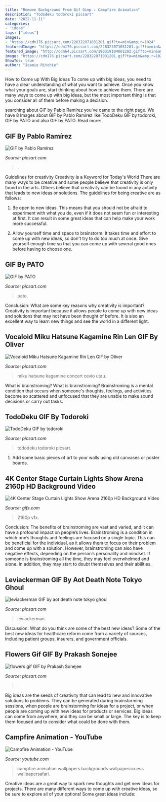 ```yaml
---
title: "Remove Background From Gif Gimp : Campfire Animation"
description: "Tododeku todoroki picsart"
date: "2022-11-11"
categories:
- "ideas"
tags: ["ideas"]
images:
- "https://cdn176.picsart.com/228322071031201.gif?to=min&amp;r=1024"
featuredImage: "https://cdn176.picsart.com/228322071031201.gif?to=min&amp;r=1024"
featured_image: "http://cdn64.picsart.com/190319104001202.gif?to=min&amp;r=1024"
image: "https://cdn176.picsart.com/228322071031201.gif?to=min&amp;r=1024"
ShowToc: true
author: "Joanie Ritchie"
---
```



How to Come up With Big Ideas
To come up with big ideas, you need to have a clear understanding of what you want to achieve. Once you know what your goals are, start thinking about how to achieve them. There are many ways to come up with big ideas, but the most important thing is that you consider all of them before making a decision.

	

		
searching about GIF by Pablo Ramírez you've came to the right page. We have 8 Images about GIF by Pablo Ramírez like TodoDeku GIF by todoroki, GIF by PATO and also GIF by PATO. Read more:
		
    
## GIF By Pablo Ramírez

<img loading=lazy src="https://cdn120.picsart.com/212111608001202.gif?to=min&amp;r=1024" onerror="this.onerror=null;this.src='https://tse3.mm.bing.net/th?id=OIP.km8QN42oV2QtcYQZPCvdPgHaJ4&amp;pid=15.1';" alt="GIF by Pablo Ramírez">

_Source: picsart.com_

>. 

	

Guidelines for creativity
Creativity is a Keyword for Today's World
There are many ways to be creative and some people believe that creativity is only found in the arts. Others believe that creativity can be found in any activity that leads to new ideas or solutions. The guidelines for being creative are as follows:

1. Be open to new ideas. This means that you should not be afraid to experiment with what you do, even if it does not seem fun or interesting at first. It can result in some great ideas that can help make your work more successful.

2. Allow yourself time and space to brainstorm. It takes time and effort to come up with new ideas, so don't try to do too much at once. Give yourself enough time so that you can come up with several good ones before having to choose one.


    
## GIF By PATO

<img loading=lazy src="http://cdn140.picsart.com/285130434006201.gif?to=min&amp;r=1024" onerror="this.onerror=null;this.src='https://tse3.mm.bing.net/th?id=OIP.auYg5tM8hgDiI93uPiKumgHaFx&amp;pid=15.1';" alt="GIF by PATO">

_Source: picsart.com_

>pato. 

	

Conclusion: What are some key reasons why creativity is important?
Creativity is important because it allows people to come up with new ideas and solutions that may not have been thought of before. It is also an excellent way to learn new things and see the world in a different light.

    
## Vocaloid Miku Hatsune Kagamine Rin Len GIF By Oliver

<img loading=lazy src="http://cdn64.picsart.com/190319104001202.gif?to=min&amp;r=1024" onerror="this.onerror=null;this.src='https://tse3.mm.bing.net/th?id=OIP.2E0-uuZ5ZPgvNmVYoV663gHaED&amp;pid=15.1';" alt="Vocaloid Miku Hatsune Kagamine Rin Len GIF by Oliver">

_Source: picsart.com_

>miku hatsune kagamine concert cevio utau. 

	

What is brainstroming?
What is brainstroming? Brainstroming is a mental condition that occurs when someone's thoughts, feelings, and activities become so scattered and unfocused that they are unable to make sound decisions or carry out tasks.

    
## TodoDeku GIF By Todoroki

<img loading=lazy src="https://cdn140.picsart.com/293061610013201.gif?to=min&amp;r=1024" onerror="this.onerror=null;this.src='https://tse4.mm.bing.net/th?id=OIP.CYt9U9IoNCVZxttQqeJkxgHaFw&amp;pid=15.1';" alt="TodoDeku GIF by todoroki">

_Source: picsart.com_

>tododeku todoroki picsart. 

	

1) Add some basic pieces of art to your walls using old canvases or poster boards.

    
## 4K Center Stage Curtain Lights Show Arena 2160p HD Background Video

<img loading=lazy src="https://j.gifs.com/mwmRrO.gif?download=true" onerror="this.onerror=null;this.src='https://tse4.mm.bing.net/th?id=OIP.DtnmynHOB05oyITeFXO__AHaEK&amp;pid=15.1';" alt="4K Center Stage Curtain Lights Show Arena 2160p HD Background Video">

_Source: gifs.com_

>2160p vfx. 

	

Conclusion: The benefits of brainstroming are vast and varied, and it can have a profound impact on people’s lives.
Brainstroming is a condition in which one’s thoughts and feelings are focused on a single topic. This can be beneficial for the individual, as it allows them to focus on their problem and come up with a solution. However, brainstroming can also have negative effects, depending on the person’s personality and mindset. If someone is brainstroming all the time, they may feel overwhelmed and alone. In addition, they may start to doubt themselves and their abilities.

    
## Leviackerman GIF By Aot Death Note Tokyo Ghoul

<img loading=lazy src="https://cdn130.picsart.com/295865486053201.gif?to=min&amp;r=1024" onerror="this.onerror=null;this.src='https://tse4.mm.bing.net/th?id=OIP.rGnGX2Ty26_EqW8mR5C2xQHaJ4&amp;pid=15.1';" alt="leviackerman GIF by aot death note tokyo ghoul">

_Source: picsart.com_

>leviackerman. 

	

Discussion: What do you think are some of the best new ideas?
Some of the best new ideas for healthcare reform come from a variety of sources, including patient groups, insurers, and government officials.

    
## Flowers Gif GIF By Prakash Sonejee

<img loading=lazy src="https://cdn176.picsart.com/228322071031201.gif?to=min&amp;r=1024" onerror="this.onerror=null;this.src='https://tse4.mm.bing.net/th?id=OIP.hTaf-CX9rO1ozyzMDkLTywAAAA&amp;pid=15.1';" alt="flowers gif GIF by Prakash Sonejee">

_Source: picsart.com_

>. 

	

Big ideas are the seeds of creativity that can lead to new and innovative solutions to problems. They can be generated during brainstorming sessions, when people are brainstorming for ideas for a project, or when people are coming up with new ideas for products or services. Big ideas can come from anywhere, and they can be small or large. The key is to keep them focused and to consider what could be done with them.

    
## Campfire Animation - YouTube

<img loading=lazy src="http://i.ytimg.com/vi/gWN2cvGeSWU/maxresdefault.jpg" onerror="this.onerror=null;this.src='https://tse1.mm.bing.net/th?id=OIP.cw_gXf108nUy3HjKXmX2HQHaEK&amp;pid=15.1';" alt="Campfire Animation - YouTube">

_Source: youtube.com_

>campfire animation wallpapers backgrounds wallpaperaccess wallpapersafari. 

	

Creative ideas are a great way to spark new thoughts and get new ideas for projects. There are many different ways to come up with creative ideas, so be sure to explore all of your options! Some great ideas include:

